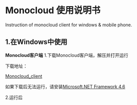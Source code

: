 # Monocloud 使用说明书
Instruction of monocloud client for windows &amp; mobile phone.

## 1.在Windows中使用
**Monocloud客户端**
1.下载Monocloud客户端，解压并打开运行

下载地址：

[Monocloud_client](https://storage.monocloud.co/client/Windows/MonoCloud_V1.0.6.zip)

如果下载后无法运行，请安装[Microsoft.NET Framework 4.6](https://www.microsoft.com/zh-CN/download/details.aspx?id=53345)

2.运行后
